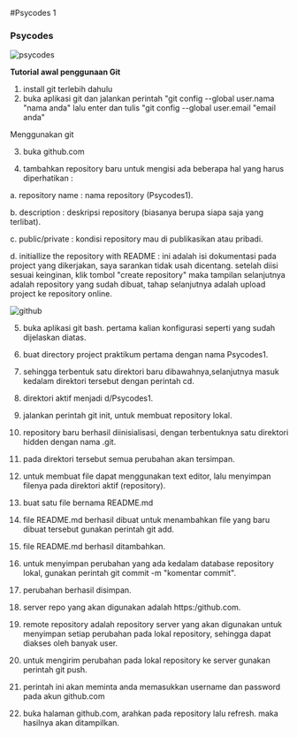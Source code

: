 #Psycodes 1
### Psycodes

![psycodes](https://user-images.githubusercontent.com/46983614/66293419-cd064700-e910-11e9-9c7f-9bf02bc3ef7a.png)

**Tutorial awal penggunaan Git**

1. install git terlebih dahulu
2. buka aplikasi git dan jalankan perintah "git config --global user.nama "nama anda" lalu enter dan tulis "git config --global user.email "email anda"

Menggunakan git

3. buka github.com

4. tambahkan repository baru untuk mengisi ada beberapa hal yang harus diperhatikan :

  a. repository name : nama repository (Psycodes1).
  
  b. description : deskripsi repository (biasanya berupa siapa saja yang terlibat).
  
  c. public/private : kondisi repository mau di publikasikan atau pribadi.
  
  d. initiallize the repository with README : ini adalah isi dokumentasi pada project yang dikerjakan, saya sarankan tidak usah dicentang. setelah diisi sesuai keinginan, klik tombol "create repository" maka tampilan selanjutnya adalah repository yang sudah dibuat, tahap selanjutnya adalah upload project ke repository online.
  
  ![github](https://user-images.githubusercontent.com/46983614/66291498-3fc0f380-e90c-11e9-93d7-4c3bf70c00d4.jpg)

5. buka aplikasi git bash. pertama kalian konfigurasi seperti yang sudah dijelaskan diatas.

6. buat directory project praktikum pertama dengan nama Psycodes1.
    
7. sehingga terbentuk satu direktori baru dibawahnya,selanjutnya masuk kedalam direktori tersebut dengan perintah cd.
    
8. direktori aktif menjadi d/Psycodes1.
    
9. jalankan perintah git init, untuk membuat repository lokal.
    
10. repository baru berhasil diinisialisasi, dengan terbentuknya satu direktori hidden dengan nama .git.
    
11. pada direktori tersebut semua perubahan akan tersimpan.
    
12. untuk membuat file dapat menggunakan text editor, lalu menyimpan filenya pada direktori aktif (repository).
    
13. buat satu file bernama README.md
    
14. file README.md berhasil dibuat untuk menambahkan file yang baru dibuat tersebut gunakan perintah git add.
    
15. file README.md berhasil ditambahkan.
    
16. untuk menyimpan perubahan yang ada kedalam database repository lokal, gunakan perintah git commit -m "komentar commit".
    
17. perubahan berhasil disimpan.
    
18. server repo yang akan digunakan adalah https:/github.com.
    
19. remote repository adalah repository server yang akan digunakan untuk menyimpan setiap perubahan pada lokal repository, sehingga dapat diakses oleh banyak user.
    
20. untuk mengirim perubahan pada lokal repository ke server gunakan perintah git push.
    
21. perintah ini akan meminta anda memasukkan username dan password pada akun github.com
    
22. buka halaman github.com, arahkan pada repository lalu refresh. maka hasilnya akan ditampilkan.


